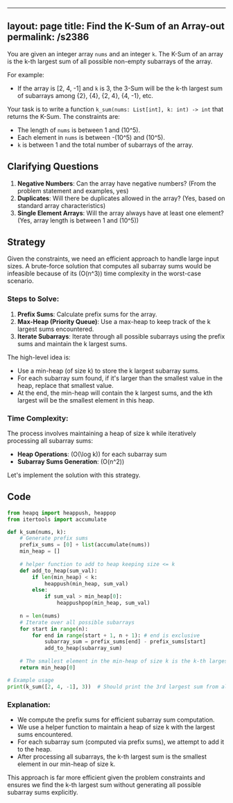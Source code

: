 
---
layout: page
title:  Find the K-Sum of an Array-out
permalink: /s2386
---

You are given an integer array `nums` and an integer `k`. The K-Sum of an array is the k-th largest sum of all possible non-empty subarrays of the array. 

For example:
- If the array is [2, 4, -1] and `k` is 3, the 3-Sum will be the k-th largest sum of subarrays among {2}, {4}, {2, 4}, {4, -1}, etc.

Your task is to write a function `k_sum(nums: List[int], k: int) -> int` that returns the K-Sum. The constraints are:
- The length of `nums` is between 1 and \(10^5\).
- Each element in `nums` is between -\(10^5\) and \(10^5\).
- `k` is between 1 and the total number of subarrays of the array.

## Clarifying Questions
1. **Negative Numbers**: Can the array have negative numbers? (From the problem statement and examples, yes)
2. **Duplicates**: Will there be duplicates allowed in the array? (Yes, based on standard array characteristics)
3. **Single Element Arrays**: Will the array always have at least one element? (Yes, array length is between 1 and \(10^5\))

## Strategy

Given the constraints, we need an efficient approach to handle large input sizes. A brute-force solution that computes all subarray sums would be infeasible because of its \(O(n^3\)) time complexity in the worst-case scenario. 

### Steps to Solve:
1. **Prefix Sums**: Calculate prefix sums for the array.
2. **Max-Heap (Priority Queue)**: Use a max-heap to keep track of the k largest sums encountered.
3. **Iterate Subarrays**: Iterate through all possible subarrays using the prefix sums and maintain the k largest sums.

The high-level idea is:
- Use a min-heap (of size k) to store the k largest subarray sums.
- For each subarray sum found, if it's larger than the smallest value in the heap, replace that smallest value.
- At the end, the min-heap will contain the k largest sums, and the kth largest will be the smallest element in this heap.

### Time Complexity:
The process involves maintaining a heap of size k while iteratively processing all subarray sums:
- **Heap Operations**: \(O(\log k)\) for each subarray sum
- **Subarray Sums Generation**: \(O(n^2)\)

Let's implement the solution with this strategy.

## Code

```python
from heapq import heappush, heappop
from itertools import accumulate

def k_sum(nums, k):
    # Generate prefix sums
    prefix_sums = [0] + list(accumulate(nums))
    min_heap = []
    
    # helper function to add to heap keeping size <= k
    def add_to_heap(sum_val):
        if len(min_heap) < k:
            heappush(min_heap, sum_val)
        else:
            if sum_val > min_heap[0]:
                heappushpop(min_heap, sum_val)
    
    n = len(nums)
    # Iterate over all possible subarrays
    for start in range(n):
        for end in range(start + 1, n + 1): # end is exclusive
            subarray_sum = prefix_sums[end] - prefix_sums[start]
            add_to_heap(subarray_sum)
        
    # The smallest element in the min-heap of size k is the k-th largest sum
    return min_heap[0]

# Example usage
print(k_sum([2, 4, -1], 3))  # Should print the 3rd largest sum from all subarray sums
```

### Explanation:
- We compute the prefix sums for efficient subarray sum computation.
- We use a helper function to maintain a heap of size k with the largest sums encountered.
- For each subarray sum (computed via prefix sums), we attempt to add it to the heap.
- After processing all subarrays, the k-th largest sum is the smallest element in our min-heap of size k.

This approach is far more efficient given the problem constraints and ensures we find the k-th largest sum without generating all possible subarray sums explicitly.